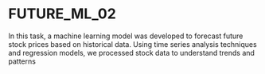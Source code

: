 # FUTURE_ML_02
In this task, a machine learning model was developed to forecast future stock prices based on historical data. Using time series analysis techniques and regression models, we processed stock data to understand trends and patterns
